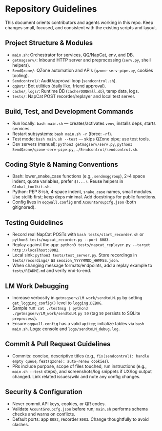 # Repository Guidelines

This document orients contributors and agents working in this repo. Keep changes small, focused, and consistent with the existing scripts and layout.

## Project Structure & Modules
- `main.sh`: Orchestrator for services, QQ/NapCat, env, and DB.
- `getmsgserv/`: Inbound HTTP server and preprocessing (`serv.py`, shell helpers).
- `SendQzone/`: QZone automation and APIs (`qzone-serv-pipe.py`, cookies tooling).
- `Sendcontrol/`: Audit/approval loop (`sendcontrol.sh`).
- `qqBot/`: Bot utilities (daily like, friend approval).
- `cache/`, `logs/`: Runtime DB (`cache/OQQWall.db`), temp data, logs.
- `tests/`: NapCat POST recorder/replayer and local test server.

## Build, Test, and Development Commands
- Run locally: `bash main.sh` — creates/activates `venv`, installs deps, starts services.
- Restart subsystems: `bash main.sh -r` (force: `-rf`).
- Test mode: `bash main.sh --test` — skips QZone pipe; use test tools.
- Dev servers (manual): `python3 getmsgserv/serv.py`, `python3 SendQzone/qzone-serv-pipe.py`, `./Sendcontrol/sendcontrol.sh`.

## Coding Style & Naming Conventions
- Bash: lower_snake_case functions (e.g., `sendmsggroup`), 2–4 space indent, quote variables, prefer `$(...)`. Reuse helpers in `Global_toolkit.sh`.
- Python: PEP 8‑ish, 4‑space indent, `snake_case` names, small modules. Use stdlib first; keep deps minimal. Add docstrings for public functions.
- Config lives in `oqqwall.config` and `AcountGroupcfg.json` (both gitignored).

## Testing Guidelines
- Record real NapCat POSTs with `bash tests/start_recorder.sh` or `python3 tests/napcat_recorder.py --port 8083`.
- Replay against the app: `python3 tests/napcat_replayer.py --target http://localhost:8082`.
- Local sink: `python3 tests/test_server.py`. Store recordings in `tests/recordings/` as `session_YYYYMMDD_HHMMSS.json`.
- When changing message formats/endpoints, add a replay example to `tests/README.md` and verify end‑to‑end.

## LM Work Debugging
- Increase verbosity in `getmsgserv/LM_work/sendtoLM.py` by setting `get_logging_config()` level to `logging.DEBUG`.
- Sample run: `cat ./testmsg | python3 ./getmsgserv/LM_work/sendtoLM.py 50` (tag `50` persists to SQLite `preprocess`).
- Ensure `oqqwall.config` has a valid `apikey`; initialize tables via `bash main.sh`. Logs: console and `logs/sendtoLM_debug.log`.

## Commit & Pull Request Guidelines
- Commits: concise, descriptive titles (e.g., `fix(sendcontrol): handle empty queue`, `feat(qzone): auto-renew cookies`).
- PRs include purpose, scope of files touched, run instructions (e.g., `main.sh --test` steps), and screenshots/log snippets if UX/log output changed. Link related issues/wiki and note any config changes.

## Security & Configuration
- Never commit API keys, cookies, or QR codes.
- Validate `AcountGroupcfg.json` before run; `main.sh` performs schema checks and warns on conflicts.
- Default ports: app `8082`, recorder `8083`. Change thoughtfully to avoid clashes.

